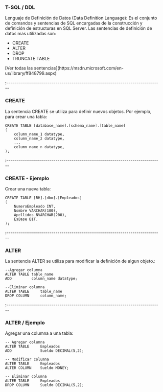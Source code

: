 ### T-SQL /	 DDL

Lenguaje de Definición de Datos (Data Definition Language): Es el conjunto de comandos y sentencias de SQL encargadas de la construcción y definición de estructuras en SQL Server. Las sentencias de definición de datos mas utilizadas son:

- CREATE
- ALTER
- DROP
- TRUNCATE TABLE

<p class="annotation">
[Ver todas las sentencias](https://msdn.microsoft.com/en-us/library/ff848799.aspx)
</p>

:-------------------------------------------------------------------------------

### CREATE

La sentencia CREATE se utiliza para definir nuevos objetos. Por ejemplo, para crear una tabla:

	CREATE TABLE [database_name].[schema_name].[table_name]
	(
		column_name_1 datatype,
		column_name_2 datatype,
		...
		column_name_n datatype,
	);

:-------------------------------------------------------------------------------

### CREATE - Ejemplo

Crear una nueva tabla:

	CREATE TABLE [RH].[dbo].[Empleados]
	(
		NumeroEmpleado INT,
		Nombre VARCHAR(100),
		Apellidos NVARCHAR(200),
		EsBase BIT,
	);

:-------------------------------------------------------------------------------

### ALTER

La sentencia ALTER se utiliza para modificar la definición de algun objeto.:

	--Agregar columna
	ALTER TABLE table_name
	ADD 		column_name datatype;

	--Eliminar columna
	ALTER TABLE 	table_name
	DROP COLUMN		column_name;

:-------------------------------------------------------------------------------

### ALTER / Ejemplo

Agregar una columna a una tabla:

	-- Agregar columna
	ALTER TABLE 	Empleados
	ADD 			Sueldo DECIMAL(5,2);

	-- Modificar columna
	ALTER TABLE 	Empleados
	ALTER COLUMN 	Sueldo MONEY;

	-- Eliminar columna
	ALTER TABLE 	Empleados
	DROP COLUMN 	Sueldo DECIMAL(5,2);
